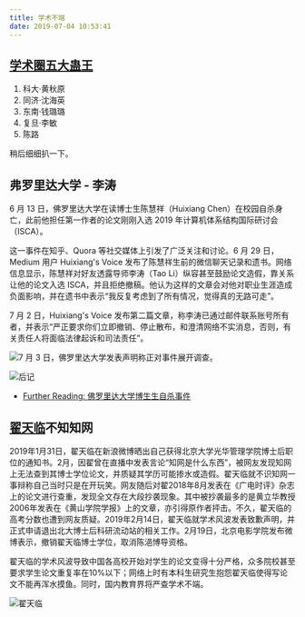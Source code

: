 ```yaml
---
title: 学术不端
date: 2019-07-04 10:53:41
---
```


## [学术圈五大蛊王](https://www.zhihu.com/question/336719951/answer/761750649)

1. 科大·黄秋原
2. 同济·沈海英
3. 东南·钱璐璐
4. 复旦·李敏
5. 陈路

稍后细细扒一下。

## 弗罗里达大学 - 李涛

6 月 13 日，佛罗里达大学在读博士生陈慧祥（Huixiang Chen）在校园自杀身亡，此前他担任第一作者的论文刚刚入选 2019 年计算机体系结构国际研讨会（ISCA）。

这一事件在知乎、Quora 等社交媒体上引发了广泛关注和讨论。6 月 29 日，Medium 用户 Huixiang's Voice 发布了陈慧祥生前的微信聊天记录和遗书。网络信息显示，陈慧祥对好友透露导师李涛（Tao Li）纵容甚至鼓励论文造假，靠关系让他的论文入选 ISCA，并且拒绝撤稿。他认为这样的文章会对他对职业生涯造成负面影响，并在遗书中表示“我反复考虑到了所有情况，觉得真的无路可走”。

7 月 2 日，Huixiang's Voice 发布第二篇文章，称李涛已通过邮件联系账号所有者，并表示“严正要求你们立即撤销、停止散布，和澄清网络不实消息，否则，有关责任人将面临法律起诉和司法责任”。

![7 月 3 日，佛罗里达大学[发表声明](https://link.zhihu.com/?target=http%3A//statements.ufl.edu/statements/2019/july/university-statement-regarding-student-death.html%3Ffrom%3Dsinglemessage)称正对事件展开调查。](https://imgs.codewoody.com/uploads/big/708b0c017c4e61e8c1f1e01fd7980566.png)

![后记](https://imgs.codewoody.com/uploads/big/593af358db80479db712ba1712c3f34b.jpg)

- [Further Reading: 佛罗里达大学博生生自杀事件](/knowledge-base/backups/佛罗里达大学博生生自杀事件.html)

## [翟天临](https://zh.wikipedia.org/wiki/%E7%BF%9F%E5%A4%A9%E4%B8%B4#%E5%85%B6%E4%BB%96%E5%BD%B1%E5%93%8D)不知知网

2019年1月31日，翟天临在新浪微博晒出自己获得北京大学光华管理学院博士后职位的通知书。2月，因翟曾在直播中发表言论“知网是什么东西”，被网友发现知网上无法查到其博士学位论文，并质疑其学历可能掺水或造假。翟天临就不识知网一事辩称自己当时只是在开玩笑。网友随后对翟2018年8月发表在《广电时评》杂志上的论文进行查重，发现全文存在大段抄袭现象。其中被抄袭最多的是黄立华教授2006年发表在《黄山学院学报》上的文章，亦引得原作者抨击。不久，翟天临的高考分数也遭到网友质疑。2019年2月14日，翟天临就学术风波发表致歉声明，并正式申请退出北大博士后科研流动站的相关工作。2月19日，北京电影学院发布微博表示，撤销翟天临博士学位，取消陈浥博导资格。

翟天临的学术风波导致中国各高校开始对学生的论文变得十分严格，众多院校甚至要求学生论文重复率在10%以下；网络上时有本科生研究生抱怨翟天临使得写论文不能再浑水摸鱼。同时，国内教育界将严查学术不端。

![翟天临](https://imgs.codewoody.com/uploads/big/6b6d7349e7da5733c50669fd41964ecb.jpeg)
